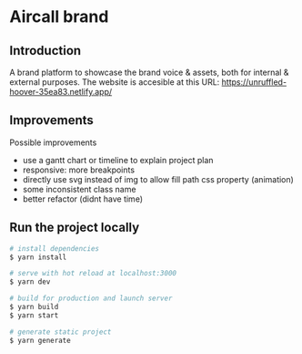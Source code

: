 # Aircall brand

## Introduction

A brand platform to showcase the brand voice & assets, both for internal & external purposes. The website is accesible at this URL: https://unruffled-hoover-35ea83.netlify.app/

## Improvements

Possible improvements

- use a gantt chart or timeline to explain project plan
- responsive: more breakpoints
- directly use svg instead of img to allow fill path css property (animation)
- some inconsistent class name 
- better refactor (didnt have time)

## Run the project locally

```bash
# install dependencies
$ yarn install

# serve with hot reload at localhost:3000
$ yarn dev

# build for production and launch server
$ yarn build
$ yarn start

# generate static project
$ yarn generate
```

